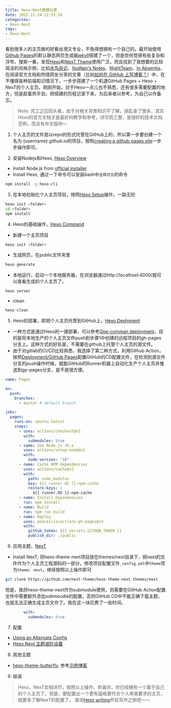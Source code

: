 ```yaml
---
title: Hexo-Next搭建记录
date: 2022-12-24 22:53:34
categories:
- Hexo-Next
tags: 
- Hexo-Next
---
```



看到很多人的主页做的好看丝滑又专业，不免得想拥有一个自己的。最开始使用[Github Pages](https://docs.github.com/en/pages/setting-up-a-github-pages-site-with-jekyll/about-github-pages-and-jekyll)的默认静态网页生成器[jekyll](https://jekyllrb.com/)搭建了一个，但是奈何觉得有些复杂和浮夸。搜索一番，发现[Hexo](https://hexo.io/zh-cn/)和[NexT Theme](https://theme-next.js.org/)使用广泛，而且找到了我想要的比较简洁的风格示例，比如[木鸟杂记](https://www.qtmuniao.com/)、[IIssNan's Notes](https://notes.iissnan.com/)、[NightTeam](https://nightteam.github.io/)、[In Absentia](https://hmemcpy.com/)，在阅读官方文档和热情网友分享的文章（比如[如何在 GitHub 上写博客？](https://www.zhihu.com/question/20962496)）中，在不懂得各种前端知识情况下，一步步搭建了一个机遇GitHub Pages + Hexo + NexT的个人主页。刚刚开始，对于Hexo一点儿也不熟悉，还有很多需要配置的地方，但是趁着热乎劲，把搭建的历程记录下来，为后来者以参考，为自己以作备忘。

> Note: 完工之后回头看，由于对相关背景知识不了解，胡乱查了很多，其实Hexo的官方文档才是最好的教学和参考，详尽而工整，是很好的技术文档范例，而且有中文版哟～

1. 个人主页的文件是以repo的形式托管在GitHub上的，所以第一步要创建一个名为 {username}.github.io的项目，按照[creating a github pages site](https://docs.github.com/en/pages/getting-started-with-github-pages/creating-a-github-pages-site)一步步操作即可。

2. 安装Nodejs和Hexo, [Hexo Overview](https://hexo.io/docs/)
- Install Node.js from [official installer](https://nodejs.org/en/download/)
- Install Hexo, 通过一下命令可以安装bash中`全局可见`的命令
``` bash
npm install -g hexo-cli
```

3. 在本地初始化个人主页项目，按照[Hexo Setup](https://hexo.io/docs/setup)操作，一路无险
``` bash
hexo init <folder>
cd <folder>
npm install
```

4. Hexo的基础操作，[Hexo Command](https://hexo.io/docs/commands)
- 新建一个主页项目
``` bash
hexo init <folder>
```
- 生成网页，在public文件夹里
``` bash
hexo generate
```
- 本地运行，启动一个本地服务器，在浏览器通过http://localhost:4000/就可以查看生成的个人主页了。
``` bash
hexo server
```
- clean
``` bash
hexo clean
```

5. Hexo的部署，即把个人主页托管到GitHub上，[Hexo Deplyment]()
- 一种方式是通过Hexo的一键部署，可以参考[One-comman deployment](https://hexo.io/docs/github-pages#One-command-deployment)，目的是将本地生产的个人主页文件push到步骤1中创建的远程项目的gh-pages分支上。这种方式的好处是，不需要在github上托管个人主页的源文件。
- 由于对gitlab的CI/CD比较熟悉，我选择了第二种方式，利用Github Action，按照[Deployment/GitHub Pages](https://hexo.io/docs/github-pages)配置GitHub的CD配置文件，在检测到源文件分支的push操作时候，就能GitHub的Runner机器上自动化生产个人主页并推送到gp-pages分支，是不是很方便。
``` yml
name: Pages

on:
  push:
    branches:
      - master # default branch

jobs:
  pages:
    runs-on: ubuntu-latest
    steps:
      - uses: actions/checkout@v2
        with:
          submodules: true 
      - name: Use Node.js 16.x
        uses: actions/setup-node@v2
        with:
          node-version: "16"
      - name: Cache NPM dependencies
        uses: actions/cache@v2
        with:
          path: node_modules
          key: ${{ runner.OS }}-npm-cache
          restore-keys: |
            ${{ runner.OS }}-npm-cache
      - name: Install Dependencies
        run: npm install
      - name: Build
        run: npm run build
      - name: Deploy
        uses: peaceiris/actions-gh-pages@v3
        with:
          github_token: ${{ secrets.GITHUB_TOKEN }}
          publish_dir: ./public
```

6. 应用主题，[NexT]()
- Install NexT, 将hexo-theme-next项目放在themes/next目录下，把next的文件作为个人主页工程源码的一部分，修改项目配置文件`_config.yml`中`theme`项为`theme: next`，继续按照以上操作即可
``` bash
git clone https://github.com/next-theme/hexo-theme-next themes/next
```
但是，我将hexo-theme-next作为submodule使用，则需要在GitHub Action配置文件中需要额外添加submoudle的配置，否则GitHub CD中不能正确下载主题，也就无法正确生成主页文件了。我在这一块花费了一些时间。
``` yml
        with:
          submodules: true 
```

7. 配置
- [Using an Alternate Config](https://hexo.io/docs/configuration#Using-an-Alternate-Config)
- [Hexo Next 主题进阶设置](https://www.qtmuniao.com/2019/10/16/hexo-theme-landscaping/)

8. 其他主题
- [hexo-theme-butterfly](https://github.com/jerryc127/hexo-theme-butterfly), 参考[示例博客](https://diandiangu.github.io/)

9.  结语
> Hexo、NexT文档详尽，按照以上操作，恭喜你，你已经拥有一个属于自己的个人主页了。但是，要配置出一个更有逼格更符合个人审美要求的主页，就要多了解NexT的配置了。
> 查阅[Hexo writing](https://hexo.io/docs/writing)开启写作之旅吧～～
